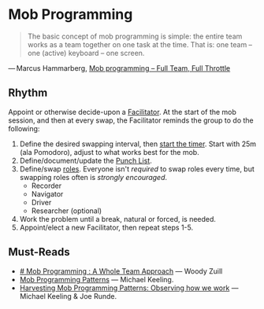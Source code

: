# Mob Programming

> The basic concept of mob programming is simple: the entire team works as a team together on one task at the time. That is: one team – one (active) keyboard – one screen.

— Marcus Hammarberg, [Mob programming – Full Team, Full Throttle](http://codebetter.com/marcushammarberg/2013/08/06/mob-programming/)

## Rhythm

Appoint or otherwise decide-upon a [Facilitator](https://github.com/michaelkeeling/mob-programming-patterns#patterns). At the start of the mob session, and then at every swap, the Facilitator reminds the group to do the following:

1. Define the desired swapping interval, then [start the timer](https://pomofocus.io/). Start with 25m (ala Pomodoro), adjust to what works best for the mob.
2. Define/document/update the [Punch List](https://github.com/michaelkeeling/mob-programming-patterns#patterns).
3. Define/swap [roles](https://github.com/michaelkeeling/mob-programming-patterns#patterns). Everyone isn't _required_ to swap roles every time, but swapping roles often is _strongly encouraged_.
	- Recorder
	- Navigator
	- Driver
	- Researcher (optional)
4. Work the problem until a break, natural or forced, is needed.
5. Appoint/elect a new Facilitator, then repeat steps 1-5.

## Must-Reads

- [# Mob Programming : A Whole Team Approach](https://www.agilealliance.org/resources/sessions/mob-programming-a-whole-team-approach-aatc2017/) — Woody Zuill
- [Mob Programming Patterns](https://github.com/michaelkeeling/mob-programming-patterns) — Michael Keeling.
- [Harvesting Mob Programming Patterns: Observing how we work](https://www.agilealliance.org/resources/experience-reports/harvesting-mob-programming-patterns-observing-how-we-work/) — Michael Keeling & Joe Runde.

<!--stackedit_data:
eyJoaXN0b3J5IjpbMjAyOTAxOTQwNywxMzU0NjY4OTYzXX0=
-->